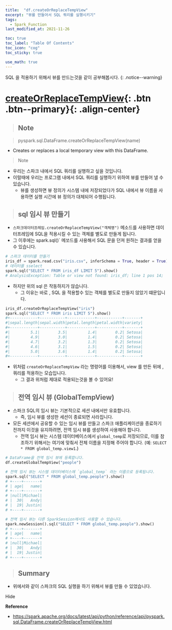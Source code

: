 ```yaml
---
title:  "df.createOrReplaceTempView"
excerpt: "뷰를 만들어서 SQL 쿼리를 실행시키기"
tags:
  - Spark_Function
last_modified_at: 2021-11-26

toc: true
toc_label: "Table Of Contents"
toc_icon: "cog"
toc_sticky: true

use_math: true
---
```


SQL 을 적용하기 위해서 뷰를 만드는것을 같이 공부해봅시다.
{: .notice--warning}

# [createOrReplaceTempView](#link){: .btn .btn--primary}{: .align-center}

> ## Note

> pyspark.sql.DataFrame.createOrReplaceTempView(name)

- Creates or replaces a local temporary view with this DataFrame.

> Note

- 우리는 스파크 내에서 SQL 쿼리를 실행하고 싶을 것입니다.
- 이럴때에 우리는 프로그램 내에서 SQL 쿼리를 실행하기 위하여 뷰를 만들어 낼 수 있습니다.
  - 뷰를 생성하면 뷰 정의가 시스템 내에 저장되었다가 SQL 내에서 뷰 이름을 사용하면 실행 시간에 뷰 정의가 대체되어 수행됩니다.

> ## sql 임시 뷰 만들기

-  `스파크데이터프레임.createOrReplaceTempView("객체명")` 메소드를 사용하면 데이터프레임에 SQL을 적용시킬 수 있는 객체를 별도로 만들게 됩니다.
- 그 이후에는 spark.sql()` 메쏘드를 사용해서 SQL 문을 던져 원하는 결과를 얻을 수 있습니다.

```python
# 스파크 데이터를 만들기
iris_df = spark.read.csv("iris.csv", inferSchema = True, header = True)
# 데이터를 sselect
spark.sql("SELECT * FROM iris_df LIMIT 5").show()
# AnalysisException: Table or view not found: iris_df; line 1 pos 14;
```

- 하지만 위의 sql 은 작동하지가 않습니다. 
  - 그 이유는 바로 , SQL 을 적용할수 있는 객체를 별도로 만들지 않았기 떄문입니다.

```python
iris_df.createOrReplaceTempView("iris")
spark.sql("SELECT * FROM iris LIMIT 5").show()
#+------------+-----------+------------+-----------+-------+
#|sepal.length|sepal.width|petal.length|petal.width|variety|
#+------------+-----------+------------+-----------+-------+
#|         5.1|        3.5|         1.4|        0.2| Setosa|
#|         4.9|        3.0|         1.4|        0.2| Setosa|
#|         4.7|        3.2|         1.3|        0.2| Setosa|
#|         4.6|        3.1|         1.5|        0.2| Setosa|
#|         5.0|        3.6|         1.4|        0.2| Setosa|
#+------------+-----------+------------+-----------+-------+
```

- 위처럼 `createOrReplaceTempView` 라는 명령어를 이용해서, view 를 만든 뒤에 , 쿼리를 적용하는 모습입니다.
  - 그 결과 위처럼 제대로 적용되는것을 볼 수 있어요!

> ## 전역 임시 뷰  (GlobalTempView)

- 스파크 SQL의 임시 뷰는 기본적으로 세션 내에서만 유효합니다. 
  - 즉, 임시 뷰를 생성한 세션이 종료되면 사라집니다. 
- 모든 세션에서 공유할 수 있는 임시 뷰를 만들고 스파크 애플리케이션을 종료하기 전까지 이것을 유지하려면, 전역 임시 뷰를 생성하여 사용해야 합니다. 
  - 전역 임시 뷰는 시스템 데이터베이스에서 `global_temp`로 저장되므로, 이를 참조하기 위해서는 여기에 맞춰서 전체 이름을 지정해 주어야 합니다. (예: `SELECT * FROM global_temp.view1`.)

````python
# DataFrame을 전역 임시 뷰에 등록합니다.
df.createGlobalTempView("people")

# 전역 임시 뷰는 시스템 데이터베이스에 `global_temp` 라는 이름으로 등록됩니다.
spark.sql("SELECT * FROM global_temp.people").show()
# +----+-------+
# | age|   name|
# +----+-------+
# |null|Michael|
# |  30|   Andy|
# |  19| Justin|
# +----+-------+

# 전역 임시 뷰는 다른 SparkSession에서도 사용할 수 있습니다.
spark.newSession().sql("SELECT * FROM global_temp.people").show()
# +----+-------+
# | age|   name|
# +----+-------+
# |null|Michael|
# |  30|   Andy|
# |  19| Justin|
# +----+-------+
````

> ## Summary

-  위에서와 같이 스파크의 SQL 실행을 하기 위해서 뷰를 만들 수 있었습니다.

Hide

**Reference**

- <https://spark.apache.org/docs/latest/api/python/reference/api/pyspark.sql.DataFrame.createOrReplaceTempView.html>



